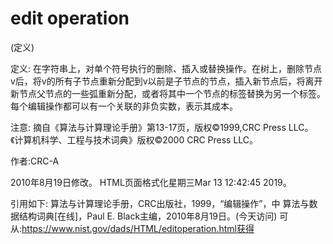# edit operation


(定义)



定义:
在字符串上，对单个符号执行的删除、插入或替换操作。在树上，删除节点v后，将v的所有子节点重新分配到v以前是子节点的节点，插入新节点后，将离开新节点父节点的一些弧重新分配，或者将其中一个节点的标签替换为另一个标签。每个编辑操作都可以有一个关联的非负实数，表示其成本。



注意:
摘自《算法与计算理论手册》第13-17页，版权©1999,CRC Press LLC。《计算机科学、工程与技术词典》版权©2000 CRC Press LLC。


作者:CRC-A







2010年8月19日修改。
HTML页面格式化星期三Mar 13 12:42:45 2019。



引用如下:
算法与计算理论手册，CRC出版社，1999，“编辑操作”，中
算法与数据结构词典[在线]，Paul E. Black主编，2010年8月19日。(今天访问)
可从:https://www.nist.gov/dads/HTML/editoperation.html获得

